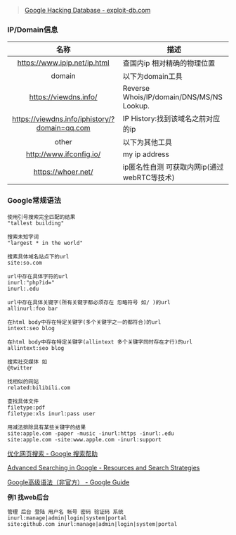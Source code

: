 >[ Google Hacking Database - exploit-db.com](https://www.exploit-db.com/google-hacking-database)


### IP/Domain信息

|名称|描述|
|:-------------:|-----|
|https://www.ipip.net/ip.html | 查国内ip 相对精确的物理位置|
|domain|以下为domain工具|
|https://viewdns.info/|Reverse Whois/IP/domain/DNS/MS/NS Lookup.|
|https://viewdns.info/iphistory/?domain=qq.com|IP History:找到该域名之前对应的ip|
|other|以下为其他工具|
|http://www.ifconfig.io/ | my ip address |
|https://whoer.net/ | ip匿名性自测 可获取内网ip(通过webRTC等技术) |


### Google常规语法

```
使用引号搜索完全匹配的结果
"tallest building"

搜索未知字词
"largest * in the world"

搜素具体域名站点下的url
site:so.com

url中存在具体字符的url
inurl:"php?id="
inurl:.edu

url中存在具体关键字(所有关键字都必须存在 忽略符号 如/ )的url
allinurl:foo bar

在html body中存在特定关键字(多个关键字之一的都符合)的url
intext:seo blog

在html body中存在特定关键字(allintext 多个关键字同时存在才行)的url
allintext:seo blog

搜索社交媒体 如
@twitter

找相似的网站
related:bilibili.com

查找具体文件
filetype:pdf
filetype:xls inurl:pass user
```

```
用减法排除具有某些关键字的结果
site:apple.com -paper -music -inurl:https -inurl:.edu
site:apple.com -site:www.apple.com -inurl:support
```

[优化网页搜索 - Google 搜索帮助](https://support.google.com/websearch/answer/2466433)

[Advanced Searching in Google - Resources and Search Strategies](https://sites.google.com/site/resourcesandsearchstrategies/google/advanced-searching-in-google)

[Google高级语法（非官方） - Google Guide](http://www.googleguide.com/or_operator.html)

**例1 找web后台**

```
管理 后台 登陆 用户名 帐号 密码 验证码 系统 inurl:manage|admin|login|system|portal
site:github.com inurl:manage|admin|login|system|portal
```
